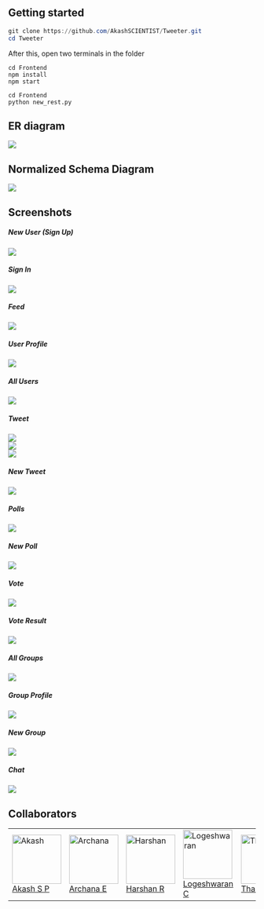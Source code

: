 ## Getting started

```powershell
git clone https://github.com/AkashSCIENTIST/Tweeter.git
cd Tweeter
```

After this, open two terminals in the folder

```shell
cd Frontend
npm install
npm start
```

```shell
cd Frontend
python new_rest.py
```

## ER diagram
<img src="Photos\ER.PNG">

## Normalized Schema Diagram
<img src="Photos\schema_diagram.jpeg">

## Screenshots

##### New User (Sign Up)
<img src="Screenshots\sign_in.png"></img>

##### Sign In
<img src="Screenshots\sign_up.png"></img>

##### Feed
<img src="Screenshots\home.png"></img>

##### User Profile
<img src="Screenshots\user.png">

##### All Users
<img src="Screenshots\all_users.png">

##### Tweet
<img src="Screenshots\tweet1.png"><br>
<img src="Screenshots\tweet2.png"><br>
<img src="Screenshots\tweet3.png">

##### New Tweet
<img src="Screenshots\new_tweet.png">

##### Polls
<img src="Screenshots\poll.png">

##### New Poll
<img src="Screenshots\new_poll.png">

##### Vote
<img src="Screenshots\vote.png">

##### Vote Result
<img src="Screenshots\vote_result.png">

##### All Groups
<img src="Screenshots\groups.png">

##### Group Profile
<img src="Screenshots\group_profile.png">

##### New Group
<img src="Screenshots\new_group.png">

##### Chat
<img src="Screenshots\chat.png">



## Collaborators

<table>
<tr>
<td><a href="https://github.com/AkashSCIENTIST" target="_blank"><img src="https://avatars.githubusercontent.com/u/25793714?v=4" alt="Akash" height="100px" width="100px"></img><br>Akash S P</a></td>
<td><a href="https://github.com/sunshine-haze321" target="_blank"><img src="https://avatars.githubusercontent.com/u/74647057?v=4" alt="Archana" height="100px" width="100px">
</img><br>Archana E</a></td>
<td><a href="https://github.com/Harshan-R" target="_blank"><img src="https://avatars.githubusercontent.com/u/104904345?v=4" alt="Harshan" height="100px" width="100px">
</img><br>Harshan R</a></td>
<td><a href="https://github.com/LOGESHWARAN-C" target="_blank"><img src="https://avatars.githubusercontent.com/u/95399936?v=4" alt="Logeshwaran" height="100px" width="100px">
</img><br>Logeshwaran C</a></td>
<td><a href="https://github.com/KcT71" target="_blank"><img src="https://avatars.githubusercontent.com/u/104819565?v=4" alt="Tharun" height="100px" width="100px">
</img><br>Tharun K C</a></td>
</tr>
</table>

